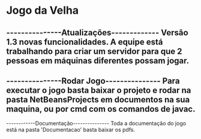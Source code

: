 # Jogo da Velha
---------------Atualizações-------------
Versão 1.3 novas funcionalidades.
A equipe está trabalhando para criar um servidor para que 2 pessoas em máquinas diferentes possam jogar.
----------------------------------------
---------------Rodar Jogo---------------
Para executar o jogo basta baixar o projeto e rodar na pasta NetBeansProjects em documentos na sua maquina, ou por cmd com os comandos de javac.
---------------------------------------
------------Documentação---------------
Toda a documentação do jogo está na pasta 'Documentacao' basta baixar os pdfs. 
